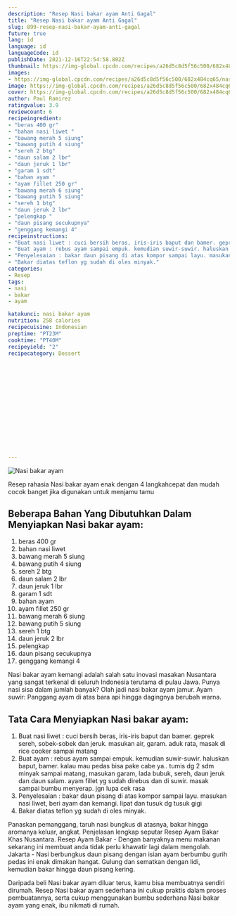 ```yaml
---
description: "Resep Nasi bakar ayam Anti Gagal"
title: "Resep Nasi bakar ayam Anti Gagal"
slug: 899-resep-nasi-bakar-ayam-anti-gagal
future: true
lang: id
language: id
languageCode: id
publishDate: 2021-12-16T22:54:58.802Z 
thumbnail: https://img-global.cpcdn.com/recipes/a26d5c8d5f56c500/682x484cq65/nasi-bakar-ayam-foto-resep-utama.webp
images:
- https://img-global.cpcdn.com/recipes/a26d5c8d5f56c500/682x484cq65/nasi-bakar-ayam-foto-resep-utama.webp
image: https://img-global.cpcdn.com/recipes/a26d5c8d5f56c500/682x484cq65/nasi-bakar-ayam-foto-resep-utama.webp
cover: https://img-global.cpcdn.com/recipes/a26d5c8d5f56c500/682x484cq65/nasi-bakar-ayam-foto-resep-utama.webp
author: Paul Ramirez
ratingvalue: 3.9
reviewcount: 6
recipeingredient:
- "beras 400 gr"
- "bahan nasi liwet "
- "bawang merah 5 siung"
- "bawang putih 4 siung"
- "sereh 2 btg"
- "daun salam 2 lbr"
- "daun jeruk 1 lbr"
- "garam 1 sdt"
- "bahan ayam "
- "ayam fillet 250 gr"
- "bawang merah 6 siung"
- "bawang putih 5 siung"
- "sereh 1 btg"
- "daun jeruk 2 lbr"
- "pelengkap "
- "daun pisang secukupnya"
- "genggang kemangi 4"
recipeinstructions:
- "Buat nasi liwet : cuci bersih beras, iris-iris baput dan bamer. geprek sereh, sobek-sobek dan jeruk. masukan air, garam. aduk rata, masak di rice cooker sampai matang"
- "Buat ayam : rebus ayam sampai empuk. kemudian suwir-suwir. haluskan baput, bamer. kalau mau pedas bisa pake cabe ya.. tumis dg 2 sdm minyak sampai matang, masukan garam, lada bubuk, sereh, daun jeruk dan daun salam. ayam fillet yg sudah direbus dan di suwir. masak sampai bumbu menyerap. jgn lupa cek rasa"
- "Penyelesaian : bakar daun pisang di atas kompor sampai layu. masukan nasi liwet, beri ayam dan kemangi. lipat dan tusuk dg tusuk gigi"
- "Bakar diatas teflon yg sudah di oles minyak."
categories:
- Resep
tags:
- nasi
- bakar
- ayam

katakunci: nasi bakar ayam 
nutrition: 258 calories
recipecuisine: Indonesian
preptime: "PT23M"
cooktime: "PT40M"
recipeyield: "2"
recipecategory: Dessert


     
    
    
    
    
    
    
    
    
    
    
      
    
---
```



![Nasi bakar ayam](https://img-global.cpcdn.com/recipes/a26d5c8d5f56c500/682x484cq65/nasi-bakar-ayam-foto-resep-utama.webp)

Resep rahasia Nasi bakar ayam  enak dengan 4 langkahcepat dan mudah cocok banget jika digunakan untuk menjamu tamu

<!--inarticleads1-->

## Beberapa Bahan Yang Dibutuhkan Dalam Menyiapkan Nasi bakar ayam:

1. beras 400 gr
1. bahan nasi liwet 
1. bawang merah 5 siung
1. bawang putih 4 siung
1. sereh 2 btg
1. daun salam 2 lbr
1. daun jeruk 1 lbr
1. garam 1 sdt
1. bahan ayam 
1. ayam fillet 250 gr
1. bawang merah 6 siung
1. bawang putih 5 siung
1. sereh 1 btg
1. daun jeruk 2 lbr
1. pelengkap 
1. daun pisang secukupnya
1. genggang kemangi 4

Nasi bakar ayam kemangi adalah salah satu inovasi masakan Nusantara yang sangat terkenal di seluruh Indonesia terutama di pulau Jawa. Punya nasi sisa dalam jumlah banyak? Olah jadi nasi bakar ayam jamur. Ayam suwir: Panggang ayam di atas bara api hingga dagingnya berubah warna. 

<!--inarticleads2-->

## Tata Cara Menyiapkan Nasi bakar ayam:

1. Buat nasi liwet : cuci bersih beras, iris-iris baput dan bamer. geprek sereh, sobek-sobek dan jeruk. masukan air, garam. aduk rata, masak di rice cooker sampai matang
1. Buat ayam : rebus ayam sampai empuk. kemudian suwir-suwir. haluskan baput, bamer. kalau mau pedas bisa pake cabe ya.. tumis dg 2 sdm minyak sampai matang, masukan garam, lada bubuk, sereh, daun jeruk dan daun salam. ayam fillet yg sudah direbus dan di suwir. masak sampai bumbu menyerap. jgn lupa cek rasa
1. Penyelesaian : bakar daun pisang di atas kompor sampai layu. masukan nasi liwet, beri ayam dan kemangi. lipat dan tusuk dg tusuk gigi
1. Bakar diatas teflon yg sudah di oles minyak.


Panaskan pemanggang, taruh nasi bungkus di atasnya, bakar hingga aromanya keluar, angkat. Penjelasan lengkap seputar Resep Ayam Bakar Khas Nusantara. Resep Ayam Bakar - Dengan banyaknya menu makanan sekarang ini membuat anda tidak perlu khawatir lagi dalam mengolah. Jakarta - Nasi berbungkus daun pisang dengan isian ayam berbumbu gurih pedas ini enak dimakan hangat. Gulung dan sematkan dengan lidi, kemudian bakar hingga daun pisang kering. 

Daripada   beli  Nasi bakar ayam  diluar terus, kamu  bisa membuatnya sendiri dirumah. Resep  Nasi bakar ayam  sederhana ini cukup praktis dalam proses pembuatannya, serta cukup menggunakan bumbu sederhana  Nasi bakar ayam  yang enak, ibu nikmati di rumah.
